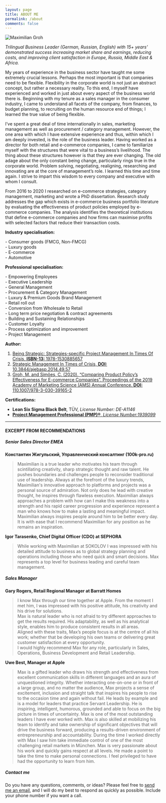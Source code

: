 ```yaml
---
layout: page
title: ABOUT ME
permalink: /about
comments: false
---
```


<div class="row justify-content-between">
<div class="col-md-8 pr-5">

<div class="book">
    <img src="{{ site.baseurl }}/assets/images/about_me.jpg" class="book__image" alt="Maximilian Groh">
    <div class="book__text">

<p><em>Trilingual Business Leader (German, Russian, English) with 15+ years’ demonstrated success increasing market share and earnings, reducing costs, and improving client satisfaction in Europe, Russia, Middle East &amp; Africa.</em></p>

<p>My years of experience in the business sector have taught me some extremely crucial lessons. Perhaps the most important is that companies need to be flexible. Flexibility in the corporate world is not just an abstract concept, but rather a necessary reality. To this end, I myself have experienced and worked in just about every aspect of the business world there is. Beginning with my tenure as a sales manager in the consumer industry, I came to understand all facets of the company, from finances, to budget planning, to recruiting on the human resource end of things; I learned the true value of being flexible.</p>

<p>I’ve spent a great deal of time internationally in sales, marketing management as well as procurement / category management. However, the one area with which I have extensive experience and thus, within which I am deeply invested, is the role of the business leader. Having worked as a director for both retail and e-commerce companies, I came to familiarize myself with the structures that were vital to a business’s livelihood. The thing about these structures however is that they are ever changing. The old adage about the only constant being change, particularly rings true in the corporate world. Problem solving, negotiating, realigning, researching and innovating are at the core of management’s role. I learned this time and time again. I strive to impart this wisdom to every company and executive with whom I consult.</p>

<p>
From 2016 to 2020 I researched on e-commerce strategies, category management, marketing and wrote a PhD dissertation. Research study addresses the gap which exists in e-commerce business portfolio literature by evaluating the effectiveness of product policies employed by e-commerce companies. The analysis identifies the theoretical institutions that define e-commerce companies and how firms can maximise profits with selected factors that reduce their transaction costs. 
</p>

<p><strong>Industry specialisation:</strong></p>
<p>
- Consumer goods (FMCG, Non-FMCG)<br/>
- Luxury goods<br/>
- E-commerce<br/>
- Automotive
</p>

<p><strong>Professional specialisation:</strong></p>
<p>
- Empowering Employees<br />
- Executive Leadership<br />
- General Management<br />
- Procurement & Category Management<br />
- Luxury &amp; Premium Goods Brand Management<br />
- Retail roll out<br />
- Conversion from Wholesale to Retail<br />
- Long term price negotiation &amp; contract agreements<br />
- Building and Sustaining Relationships<br />
- Customer Loyalty<br />
- Process optimization and improvement<br />
- Project Management</p>

<p><strong>Author:</strong></p>
<ol>
<li><a href="{{ site.baseurl }}/book/">Being Strategic: Strategies-specific Project Management In Times Of Crisis, <strong>ISBN-13: </strong>1978-1530885657 </a></li>
<li><a href="http://thescipub.com/pdf/10.3844/ajebasp.2014.49.57">Strategic Management In Times of Crisis, <strong>DOI: </strong>10.3844/ajebasp.2014.49.57</a></li>
<li><a href="https://www.springer.com/gp/book/9783030391645">Groh, M. and Simões, C. (2020). “Comparing Product Policy’s Effectiveness for E-commerce Companies”. Proceedings of the 2019 Academy of Marketing Science (AMS) Annual Conference.  <strong>DOI: </strong>110.1007/978-3-030-39165-2</a></li>
</ol>

<p><strong>Certifications:</strong></p>
<ul>
<li><strong>Lean Six Sigma Black Belt</strong>,  TÜV, <em>License Number: DE-A1146</em></li>
<li><a href="https://www.youracclaim.com/badges/44ac1d88-3b09-40e8-b2ea-47eb46d712c3"><strong>Project Management Professional (PMP)®</strong>, <em>License Number:1939099</em></a></li>
</ul>

<hr>

<h4 class="title">EXCERPT FROM RECOMMENDATIONS</h4>

<h5>Senior Sales Director EMEA</h5>

<p><strong>Константин Жигульский, Управленческий консалтинг (100k-pro.ru)</strong></p>
<blockquote>Maximilian is a true leader who motivates his team through scintillating creativity, sharp strategic thought and raw talent. He pushes boundaries and challenges people to reconsider traditional use of leadership. Always at the forefront of the luxury trends, Maximilian's innovative approach to platforms and projects was a personal source of admiration. Not only does he lead with creative thought, he inspires through flawless execution.
Maximilian always approaches a problem with how can I make this weakness into a strength and his rapid career progression and experience represent a man who knows how to make a lasting and meaningful impact. Maximilian always inspires people around him to be better every day.
It is with ease that I recommend Maximilian for any position as he remains an inspiration.
</blockquote> 

<p><strong>Igor Tarasenko, Chief Digital Officer (CDO) at SEPHORA</strong></p>
<blockquote>
While working with Maximilian at SOKOLOV I was impressed with his detailed attitude to business as to global strategy planning and operations including those who need quick and smart decisions. Max represents a top level for business leading and careful team management.
</blockquote> 

<h5>Sales Manager</h5>

<p><strong>Gary Rogers, Retail Regional Manager at Barratt Homes</strong></p>
<blockquote>
I know Max through our time together at Apple. From the moment I met him, I was impressed with his positive attitude, his creativity and his drive for solutions.<br />Max is natural leader who is not afraid to try different approaches to get the results required. His adaptability, as well as his analytical style, enables him to produce consistent results in all areas.<br />Aligned with these traits, Max’s people focus is at the centre of all his work; whether that be developing his own teams or delivering great customer satisfaction at every opportunity.<br />I would highly recommend Max for any role, particularly in Sales, Operations, Business Development and Retail Leadership.
</blockquote> 

<p><strong>Uwe Best, Manager at Apple</strong></p>
<blockquote>
Max is a gifted leader who draws his strength and effectiveness from excellent communication skills in different languages and an aura of unquestioned integrity. Whether interacting one-on-one or in front of a large group, and no matter the audience, Max projects a sense of excitement, inclusion and straight talk that inspires his people to rise to the occasion time and again without fail. He leads by example and is a model for leaders that practice Servant Leadership. He is inspiring, intelligent, humorous, grounded and able to focus on the big picture in times of uncertainty. Max is one of the most outstanding leaders I have ever worked with. Max is also skilled at mobilizing his team to identify and take ownership of significant objectives that will drive the business forward, producing a results-driven environment of entrepreneurship and accountability. During the time I worked directly with Max I saw him take immediate control of one of the most challenging retail markets in München. Max is very passionate about his work and quickly gains respect at all levels. He made a point to take the time to make personal connections. I feel privileged to have had the opportunity to learn from him.
</blockquote> 

</div>
</div>
</div>

<div class="col-md-4">

<div class="sticky-top sticky-top-80">
<h5>Contact me</h5>
<p>Do you have any questions, comments, or ideas? Please feel free to <a href="#" onclick="d='mgroh.eu'; u='contact'; prompt('Copy address to clipboard',u+'@'+d); return false" title="Click here to send me email"> send me an email</a>, and I will do my best to respond as quickly as possible. Include your phone number if you want a call.</p>

</div>
</div>
</div>
